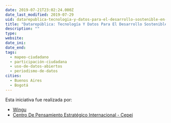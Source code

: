 ```yaml
---
date: 2019-07-21T23:02:24.000Z
date_last_modified: 2019-07-29
uid: datarepublica-tecnologia-y-datos-para-el-desarrollo-sostenible-en-america-latina
title: "Datarepública: Tecnología Y Datos Para El Desarrollo Sostenible En América Latina"
description: ""
type: 
website: 
date_ini: 
date_end: 
tags:
  - mapeo-ciudadano
  - participación-ciudadana
  - uso-de-datos-abiertos
  - periodismo-de-datos
cities: 
  - Buenos Aires
  - Bogotá
---
```


Esta iniciativa fue realizada por:

- [Wingu](/i/wingu.html)
- [Centro De Pensamiento Estratégico Internacional - Cepei](/i/centro-de-pensamiento-estrategico-internacional-cepei.html)

